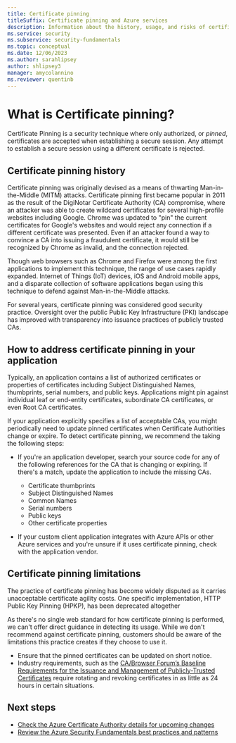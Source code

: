 ```yaml
---
title: Certificate pinning
titleSuffix: Certificate pinning and Azure services
description: Information about the history, usage, and risks of certificate pinning.
ms.service: security
ms.subservice: security-fundamentals
ms.topic: conceptual
ms.date: 12/06/2023
ms.author: sarahlipsey
author: shlipsey3
manager: amycolannino
ms.reviewer: quentinb
---
```


# What is Certificate pinning?

Certificate Pinning is a security technique where only authorized, or *pinned*, certificates are accepted when establishing a secure session. Any attempt to establish a secure session using a different certificate is rejected.

## Certificate pinning history
Certificate pinning was originally devised as a means of thwarting Man-in-the-Middle (MITM) attacks. Certificate pinning first became popular in 2011 as the result of the DigiNotar Certificate Authority (CA) compromise, where an attacker was able to create wildcard certificates for several high-profile websites including Google. Chrome was updated to "pin" the current certificates for Google's websites and would reject any connection if a different certificate was presented. Even if an attacker found a way to convince a CA into issuing a fraudulent certificate, it would still be recognized by Chrome as invalid, and the connection rejected.

Though web browsers such as Chrome and Firefox were among the first applications to implement this technique, the range of use cases rapidly expanded. Internet of Things (IoT) devices, iOS and Android mobile apps, and a disparate collection of software applications began using this technique to defend against Man-in-the-Middle attacks.

For several years, certificate pinning was considered good security practice. Oversight over the public Public Key Infrastructure (PKI) landscape has improved with transparency into issuance practices of publicly trusted CAs.

## How to address certificate pinning in your application

Typically, an application contains a list of authorized certificates or properties of certificates including Subject Distinguished Names, thumbprints, serial numbers, and public keys. Applications might pin against individual leaf or end-entity certificates, subordinate CA certificates, or even Root CA certificates.

If your application explicitly specifies a list of acceptable CAs, you might periodically need to update pinned certificates when Certificate Authorities change or expire. To detect certificate pinning, we recommend the taking the following steps:

- If you're an application developer, search your source code for any of the following references for the CA that is changing or expiring. If there's a match, update the application to include the missing CAs.
    - Certificate thumbprints
    - Subject Distinguished Names
    - Common Names
    - Serial numbers
    - Public keys
    - Other certificate properties

- If your custom client application integrates with Azure APIs or other Azure services and you're unsure if it uses certificate pinning, check with the application vendor.

## Certificate pinning limitations
The practice of certificate pinning has become widely disputed as it carries unacceptable certificate agility costs. One specific implementation, HTTP Public Key Pinning (HPKP), has been deprecated altogether

As there's no single web standard for how certificate pinning is performed, we can't offer direct guidance in detecting its usage. While we don't recommend against certificate pinning, customers should be aware of the limitations this practice creates if they choose to use it.

- Ensure that the pinned certificates can be updated on short notice.
- Industry requirements, such as the [CA/Browser Forum’s Baseline Requirements for the Issuance and Management of Publicly-Trusted Certificates](https://cabforum.org/about-the-baseline-requirements/) require rotating and revoking certificates in as little as 24 hours in certain situations.

## Next steps

- [Check the Azure Certificate Authority details for upcoming changes](azure-CA-details.md)
- [Review the Azure Security Fundamentals best practices and patterns](best-practices-and-patterns.md)